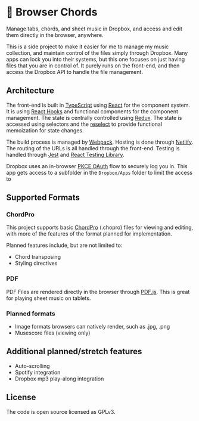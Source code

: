 # 🎵 Browser Chords

Manage tabs, chords, and sheet music in Dropbox, and access and edit them directly in the browser, anywhere.

This is a side project to make it easier for me to manage my music collection, and maintain control of the files simply through Dropbox. Many apps can lock you into their systems, but this one focuses on just having files that you are in control of. It purely runs on the front-end, and then access the Dropbox API to handle the file management.

## Architecture

The front-end is built in [TypeScript](https://www.typescriptlang.org/) using [React](https://reactjs.org/) for the component system. It is using [React Hooks](https://reactjs.org/docs/hooks-reference.html) and functional components for the component management. The state is centrally controlled using [Redux](https://redux.js.org/). The state is accessed using selectors and the [reselect](https://github.com/reduxjs/reselect) to provide functional memoization for state changes.

The build process is managed by [Webpack](https://webpack.js.org/). Hosting is done through [Netlify](https://www.netlify.com/). The routing of the URLs is all handled through the front-end. Testing is handled through [Jest](https://jestjs.io/) and [React Testing Library](https://testing-library.com/docs/react-testing-library/intro/).

Dropbox uses an in-browser [PKCE OAuth](https://dropbox.tech/developers/pkce--what-and-why-) flow to securely log you in. This app gets access to a subfolder in the `Dropbox/Apps` folder to limit the access to

## Supported Formats

### ChordPro

This project supports basic [ChordPro](https://www.chordpro.org/) (.chopro) files for viewing and editing, with more of the features of the format planned for implementation.

Planned features include, but are not limited to:

 * Chord transposing
 * Styling directives

### PDF

PDF Files are rendered directly in the browser through [PDF.js](https://mozilla.github.io/pdf.js/). This is great for playing sheet music on tablets.

### Planned formats

 * Image formats browsers can natively render, such as .jpg, .png
 * Musescore files (viewing only)

## Additional planned/stretch features

 * Auto-scrolling
 * Spotify integration
 * Dropbox mp3 play-along integration

## License

The code is open source licensed as GPLv3.
